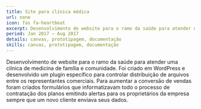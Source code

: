 ```yaml
---
title: Site para clínica médica
url: none
icon: fas fa-heartbeat
excerpt: Desenvolvimento de website para o ramo da saúde para atender uma clínica de medicina de família e comunidade.
period: Jan 2017 – Aug 2017
details: canvas, prototipagem, documentação
skills: canvas, prototipagem, documentação
---
```


Desenvolvimento de website para o ramo da saúde para atender uma clínica de medicina de família e comunidade. Foi criado em WordPress e desenvolvido um plugin específico para controlar distribuição de arquivos entre os representantes comerciais. Para aumentar a conversão de vendas foram criados formulários que informatizavam todo o processo de contratação dos planos emitindo alertas para os proprietários da empresa sempre que um novo cliente enviava seus dados.